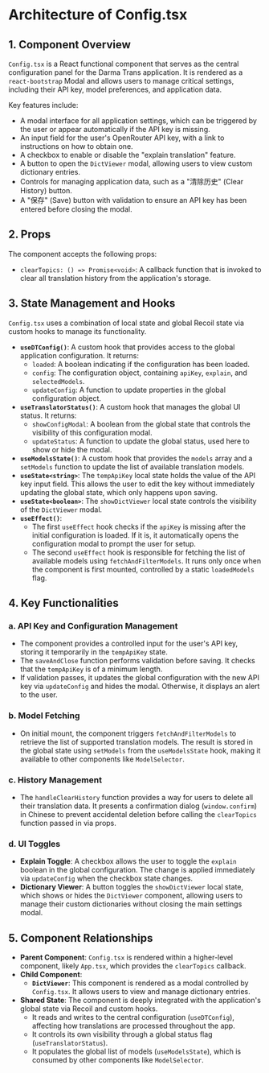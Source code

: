 # Architecture of Config.tsx

## 1. Component Overview
`Config.tsx` is a React functional component that serves as the central configuration panel for the Darma Trans application. It is rendered as a `react-bootstrap` Modal and allows users to manage critical settings, including their API key, model preferences, and application data.

Key features include:
- A modal interface for all application settings, which can be triggered by the user or appear automatically if the API key is missing.
- An input field for the user's OpenRouter API key, with a link to instructions on how to obtain one.
- A checkbox to enable or disable the "explain translation" feature.
- A button to open the `DictViewer` modal, allowing users to view custom dictionary entries.
- Controls for managing application data, such as a "清除历史" (Clear History) button.
- A "保存" (Save) button with validation to ensure an API key has been entered before closing the modal.

## 2. Props
The component accepts the following props:
- `clearTopics: () => Promise<void>`: A callback function that is invoked to clear all translation history from the application's storage.

## 3. State Management and Hooks
`Config.tsx` uses a combination of local state and global Recoil state via custom hooks to manage its functionality.

- **`useDTConfig()`**: A custom hook that provides access to the global application configuration. It returns:
    - `loaded`: A boolean indicating if the configuration has been loaded.
    - `config`: The configuration object, containing `apiKey`, `explain`, and `selectedModels`.
    - `updateConfig`: A function to update properties in the global configuration object.
- **`useTranslatorStatus()`**: A custom hook that manages the global UI status. It returns:
    - `showConfigModal`: A boolean from the global state that controls the visibility of this configuration modal.
    - `updateStatus`: A function to update the global status, used here to show or hide the modal.
- **`useModelsState()`**: A custom hook that provides the `models` array and a `setModels` function to update the list of available translation models.
- **`useState<string>`**: The `tempApiKey` local state holds the value of the API key input field. This allows the user to edit the key without immediately updating the global state, which only happens upon saving.
- **`useState<boolean>`**: The `showDictViewer` local state controls the visibility of the `DictViewer` modal.
- **`useEffect()`**:
    - The first `useEffect` hook checks if the `apiKey` is missing after the initial configuration is loaded. If it is, it automatically opens the configuration modal to prompt the user for setup.
    - The second `useEffect` hook is responsible for fetching the list of available models using `fetchAndFilterModels`. It runs only once when the component is first mounted, controlled by a static `loadedModels` flag.

## 4. Key Functionalities

### a. API Key and Configuration Management
- The component provides a controlled input for the user's API key, storing it temporarily in the `tempApiKey` state.
- The `saveAndClose` function performs validation before saving. It checks that the `tempApiKey` is of a minimum length.
- If validation passes, it updates the global configuration with the new API key via `updateConfig` and hides the modal. Otherwise, it displays an alert to the user.

### b. Model Fetching
- On initial mount, the component triggers `fetchAndFilterModels` to retrieve the list of supported translation models. The result is stored in the global state using `setModels` from the `useModelsState` hook, making it available to other components like `ModelSelector`.

### c. History Management
- The `handleClearHistory` function provides a way for users to delete all their translation data. It presents a confirmation dialog (`window.confirm`) in Chinese to prevent accidental deletion before calling the `clearTopics` function passed in via props.

### d. UI Toggles
- **Explain Toggle**: A checkbox allows the user to toggle the `explain` boolean in the global configuration. The change is applied immediately via `updateConfig` when the checkbox state changes.
- **Dictionary Viewer**: A button toggles the `showDictViewer` local state, which shows or hides the `DictViewer` component, allowing users to manage their custom dictionaries without closing the main settings modal.

## 5. Component Relationships
- **Parent Component**: `Config.tsx` is rendered within a higher-level component, likely `App.tsx`, which provides the `clearTopics` callback.
- **Child Component**:
    - **`DictViewer`**: This component is rendered as a modal controlled by `Config.tsx`. It allows users to view and manage dictionary entries.
- **Shared State**: The component is deeply integrated with the application's global state via Recoil and custom hooks.
    - It reads and writes to the central configuration (`useDTConfig`), affecting how translations are processed throughout the app.
    - It controls its own visibility through a global status flag (`useTranslatorStatus`).
    - It populates the global list of models (`useModelsState`), which is consumed by other components like `ModelSelector`.

<!-- Generated by Cline on 7/3/2025 based on analysis of viteui/src/react-app/Config.tsx -->
